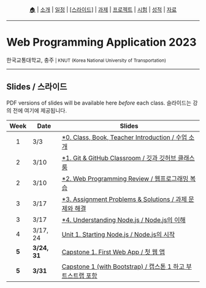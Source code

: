 <p id="menu" align="center">
  <a href="https://ut-nodejs.github.io" title="Home">🏠</a> |
  <a href="about.html" title="About">소개</a> |
  <a href="/schedule.html" title="Schedule">일정</a> |
  <a href="/slides.html" title="Slides"><u>[스라이드]</u></a> |
  <a href="/assignments.html" title="Assignments">과제</a> |
  <a href="/project.html" title="Project">프로젝트</a> |
  <a href="/tests.html" title="Tests">시험</a> |
  <a href="/grading.html" title="Grading">성적</a> |
  <a href="/resources.html" title="Resources">자료</a>
  <!-- <a href="https://pollev.com/aarons007" title="PollEverywhere">설문↗️</a> -->
</p>

---

# Web Programming Application 2023

<p>한국교통대학교, 충주<small> | KNUT (Korea National University of Transportation)</small></p>

---

## Slides / 스라이드

PDF versions of slides will be available here _before_ each class. 슬라이드는 강의 전에 여기에 제공됩니다.

| Week  | Date         | Slides                                                                                                    |
| :---: | ------------ | --------------------------------------------------------------------------------------------------------- |
|   1   | 3/3          | [\*0. Class, Book, Teacher Introduction / 수업 소개](/slides/0.0a-class-introduction.pdf)                 |
|   2   | 3/10         | [\*1. Git & GitHub Classroom / 깃과 깃허브 클래스룸](/slides/0.0b-git-github-classroom.pdf)               |
|   2   | 3/10         | [\*2. Web Programming Review / 웹프로그래밍 복습](/slides/0.0c-web-programming-review.pdf)                |
|   3   | 3/17         | [\*3. Assignment Problems & Solutions / 과제 문제와 해결](/slides/0.0d-assignment-problems-solutions.pdf) |
|   3   | 3/17         | [\*4. Understanding Node.js / Node.js의 이해](/slides/0.1-2-understaning-node.pdf)                        |
|   4   | 3/17, 24     | [Unit 1. Starting Node.js / Node.js의 시작](/slides/1.3-6-starting-nodejs.pdf)                            |
| **5** | **3/24, 31** | [Capstone 1. First Web App / 첫 웹 앱](/slides/1.7-first-web-app.pdf)                                     |
| **5** | **3/31**     | [Capstone 1 (with Bootstrap) / 캡스톤 1 하고 부트스트랩 포함](/slides/1.7b-first-web-app-bootstrap.pdf)   |
